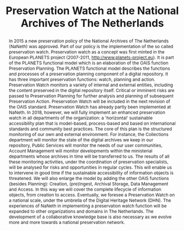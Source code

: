 ---
abstract: 'In 2015 a new preservation policy of the National Archives of The Netherlands
  (NaNeth) was approved. Part of our policy is the implementation of the so called
  preservation watch. Preservation watch as a concept was first minted in the European
  PLANETS project (2007-2011, http://www.planets-project.eu). It is part of the PLANETS
  functional model which is an elaboration of the OAIS function Preservation Planning.
  The PLANETS functional model describes the functions and processes of a preservation
  planning component of a digital repository. It has three important preservation
  functions: watch, planning and action. Preservation Watch monitors a variety of
  internal and external entities, including the content preserved in the digital repository
  itself. Critical or imminent risks are passed to Preservation Planning for further
  analysis and planning of subsequent Preservation Action. Preservation Watch will
  be included in the next revision of the OAIS standard.

  Preservation Watch has already partly been implemented at NaNeth. In 2018, however,
  we will fully implement an enhanced preservation watch in all departments of the
  organization: a ''horizontal'' sustainable accessibility plan that is model-based,
  process-based and based on international standards and community best practices.
  The core of this plan is the structured monitoring of our own and external environment.
  For instance, the Collections department will monitor the state of the digital archives
  we keep in our repository, Public Services will monitor the needs of our user communities,
  Account Management will monitor developments within the ministerial departments
  whose archives in time will be transferred to us. The results of all these monitoring
  activities, under the coordination of preservation specialists, will be analysed
  for risks and opportunities in regular cycles. This will enable us to intervene
  in good time if the sustainable accessibility of information objects is threatened.
  We will also enlarge the model by adding the other OAIS functions (besides Planning):
  Creation, (pre)Ingest, Archival Storage, Data Management and Access. In this way
  we will cover the complete lifecycle of information objects, from creation to access.
  Eventually, we foresee a Preservation Watch on a national scale, under the umbrella
  of the Digital Heritage Network (DHN). The experiences of NaNeth in implementing
  a preservation watch function will be expanded to other organizations and domains
  in The Netherlands. The development of a collaborative knowledge base is also necessary
  as we evolve more and more towards a national preservation network.'
creators:
- Ras , Marcel
- van Veenendaal, Remco
- Sierman , Barbara
- Lucker, Pepijn
date: null
document_url: https://services.phaidra.univie.ac.at/api/object/o:922203/download
grand_parent: iPRES
institutions: []
keywords:
- boston
landing_page_url: https://phaidra.univie.ac.at/o:922203
language: eng
layout: publication
license: CC BY 4.0 International
notes_url: null
parent: iPRES 2018
presentation_url: null
publication_type: paper
size: 151412
source_name: iPRES
title: Preservation Watch at the National Archives of The Netherlands
year: 2018
---